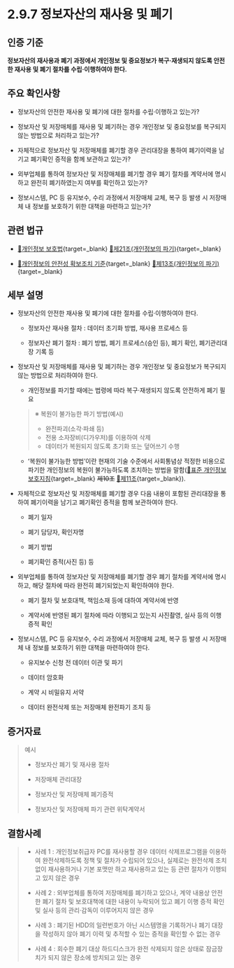 # 2.9.7 정보자산의 재사용 및 폐기

## 인증 기준

**정보자산의 재사용과 폐기 과정에서 개인정보 및 중요정보가 복구·재생되지 않도록 안전한 재사용 및 폐기 절차를 수립·이행하여야 한다.**

## 주요 확인사항

- 정보자산의 안전한 재사용 및 폐기에 대한 절차를 수립·이행하고 있는가?

- 정보자산 및 저장매체를 재사용 및 폐기하는 경우 개인정보 및 중요정보를 복구되지 않는 방법으로 처리하고 있는가?

- 자체적으로 정보자산 및 저장매체를 폐기할 경우 관리대장을 통하여 폐기이력을 남기고 폐기확인 증적을 함께 보관하고 있는가?

- 외부업체를 통하여 정보자산 및 저장매체를 폐기할 경우 폐기 절차를 계약서에 명시하고 완전히 폐기하였는지 여부를 확인하고 있는가?

- 정보시스템, PC 등 유지보수, 수리 과정에서 저장매체 교체, 복구 등 발생 시 저장매체 내 정보를 보호하기 위한 대책을 마련하고 있는가?

## 관련 법규

- [🔗개인정보 보호법][개인정보 보호법 제21조]{target=_blank} [🔗제21조(개인정보의 파기)][개인정보 보호법 제21조 부분]{target=_blank}

- [🔗개인정보의 안전성 확보조치 기준][개인정보의 안전성 확보조치 기준 제13조]{target=_blank} [🔗제13조(개인정보의 파기)][개인정보의 안전성 확보조치 기준 제13조]{target=_blank}

## 세부 설명

- 정보자산의 안전한 재사용 및 폐기에 대한 절차를 수립·이행하여야 한다.

    - 정보자산 재사용 절차 : 데이터 초기화 방법, 재사용 프로세스 등

    - 정보자산 폐기 절차 : 폐기 방법, 폐기 프로세스(승인 등), 폐기 확인, 폐기관리대장 기록 등

- 정보자산 및 저장매체를 재사용 및 폐기하는 경우 개인정보 및 중요정보가 복구되지 않는 방법으로 처리하여야 한다.

    - 개인정보를 파기할 때에는 법령에 따라 복구·재생되지 않도록 안전하게 폐기 필요
    >
    > ※ 복원이 불가능한 파기 방법(예시)
    >
    > - 완전파괴(소각·파쇄 등)
    > - 전용 소자장비(디가우저)를 이용하여 삭제
    > - 데이터가 복원되지 않도록 초기화 또는 덮어쓰기 수행

    - ʻ복원이 불가능한 방법ʼ이란 현재의 기술 수준에서 사회통념상 적정한 비용으로 파기한 개인정보의 복원이 불가능하도록 조치하는 방법을 말함([🔗표준 개인정보 보호지침][표준 개인정보 보호지침 제11조]{target=_blank} ~~제10조~~ [🔗제11조][표준 개인정보 보호지침 제11조]{target=_blank}).

- 자체적으로 정보자산 및 저장매체를 폐기할 경우 다음 내용이 포함된 관리대장을 통하여 폐기이력을 남기고 폐기확인 증적을 함께 보관하여야 한다.

    - 폐기 일자

    - 폐기 담당자, 확인자명

    - 폐기 방법

    - 폐기확인 증적(사진 등) 등

- 외부업체를 통하여 정보자산 및 저장매체를 폐기할 경우 폐기 절차를 계약서에 명시하고, 해당 절차에 따라 완전히 폐기되었는지 확인하여야 한다.

    - 폐기 절차 및 보호대책, 책임소재 등에 대하여 계약서에 반영

    - 계약서에 반영된 폐기 절차에 따라 이행되고 있는지 사진촬영, 실사 등의 이행 증적 확인

- 정보시스템, PC 등 유지보수, 수리 과정에서 저장매체 교체, 복구 등 발생 시 저장매체 내 정보를 보호하기 위한 대책을 마련하여야 한다.

    - 유지보수 신청 전 데이터 이관 및 파기

    - 데이터 암호화

    - 계약 시 비밀유지 서약

    - 데이터 완전삭제 또는 저장매체 완전파기 조치 등

## 증거자료

> 예시
>
> - 정보자산 폐기 및 재사용 절차
>
> - 저장매체 관리대장
>
> - 정보자산 및 저장매체 폐기증적
>
> - 정보자산 및 저장매체 파기 관련 위탁계약서

## 결함사례

> - 사례 1 : 개인정보취급자 PC를 재사용할 경우 데이터 삭제프로그램을 이용하여 완전삭제하도록 정책 및 절차가 수립되어 있으나, 실제로는 완전삭제 조치 없이 재사용하거나 기본 포맷만 하고 재사용하고 있는 등 관련 절차가 이행되고 있지 않은 경우
>
> - 사례 2 : 외부업체를 통하여 저장매체를 폐기하고 있으나, 계약 내용상 안전한 폐기 절차 및 보호대책에 대한 내용이 누락되어 있고 폐기 이행 증적 확인 및 실사 등의 관리·감독이 이루어지지 않은 경우
>
> - 사례 3 : 폐기된 HDD의 일련번호가 아닌 시스템명을 기록하거나 폐기 대장을 작성하지 않아 폐기 이력 및 추적할 수 있는 증적을 확인할 수 없는 경우
>
> - 사례 4 : 회수한 폐기 대상 하드디스크가 완전 삭제되지 않은 상태로 잠금장치가 되지 않은 장소에 방치되고 있는 경우

[개인정보 보호법 제21조]: https://www.law.go.kr/법령/개인정보보호법/(20240315,19234,20230314)/제21조 "개인정보 보호법 제21조"
[개인정보 보호법 제21조 부분]: https://www.law.go.kr/법령/개인정보보호법/제29조 "개인정보 보호법 제21조 부분"

[개인정보의 안전성 확보조치 기준 제13조]: https://www.law.go.kr/행정규칙/(개인정보보호위원회)개인정보의안전성확보조치기준/(2021-2,20210915)/제13조 "개인정보의 안전성 확보조치 기준 제13조"

[표준 개인정보 보호지침 제11조]: https://www.law.go.kr/행정규칙/표준개인정보보호지침/(2024-1,20240104)/제11조 "표준 개인정보 보호지침 제11조"
